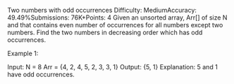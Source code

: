 Two numbers with odd occurrences
Difficulty: MediumAccuracy: 49.49%Submissions: 76K+Points: 4
Given an unsorted array, Arr[] of size N and that contains even number of occurrences for all numbers except two numbers. Find the two numbers in decreasing order which has odd occurrences.

Example 1:

Input:
N = 8
Arr = {4, 2, 4, 5, 2, 3, 3, 1}
Output: {5, 1} 
Explanation: 5 and 1 have odd occurrences.
